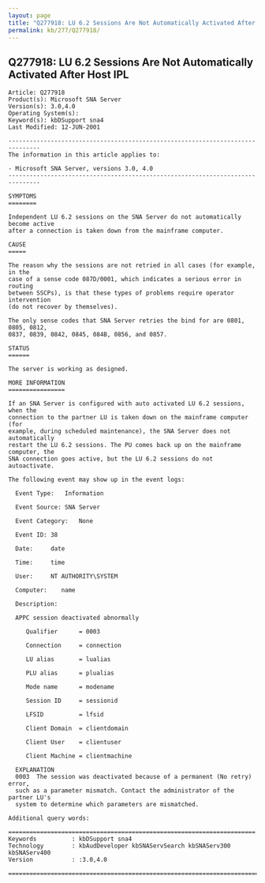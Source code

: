 ```yaml
---
layout: page
title: "Q277918: LU 6.2 Sessions Are Not Automatically Activated After Host IPL"
permalink: kb/277/Q277918/
---
```


## Q277918: LU 6.2 Sessions Are Not Automatically Activated After Host IPL

	Article: Q277918
	Product(s): Microsoft SNA Server
	Version(s): 3.0,4.0
	Operating System(s): 
	Keyword(s): kbDSupport sna4
	Last Modified: 12-JUN-2001
	
	-------------------------------------------------------------------------------
	The information in this article applies to:
	
	- Microsoft SNA Server, versions 3.0, 4.0 
	-------------------------------------------------------------------------------
	
	SYMPTOMS
	========
	
	Independent LU 6.2 sessions on the SNA Server do not automatically become active
	after a connection is taken down from the mainframe computer.
	
	CAUSE
	=====
	
	The reason why the sessions are not retried in all cases (for example, in the
	case of a sense code 087D/0001, which indicates a serious error in routing
	between SSCPs), is that these types of problems require operator intervention
	(do not recover by themselves).
	
	The only sense codes that SNA Server retries the bind for are 0801, 0805, 0812,
	0837, 0839, 0842, 0845, 084B, 0856, and 0857.
	
	STATUS
	======
	
	The server is working as designed.
	
	MORE INFORMATION
	================
	
	If an SNA Server is configured with auto activated LU 6.2 sessions, when the
	connection to the partner LU is taken down on the mainframe computer (for
	example, during scheduled maintenance), the SNA Server does not automatically
	restart the LU 6.2 sessions. The PU comes back up on the mainframe computer, the
	SNA connection goes active, but the LU 6.2 sessions do not autoactivate.
	
	The following event may show up in the event logs:
	
	  Event Type:	Information
	
	  Event Source:	SNA Server
	
	  Event Category:	None
	
	  Event ID:	38
	
	  Date:		date
	
	  Time:		time
	
	  User:		NT AUTHORITY\SYSTEM
	
	  Computer:	   name
	
	  Description:
	
	  APPC session deactivated abnormally
	
	     Qualifier      = 0003
	
	     Connection     = connection  
	
	     LU alias       = lualias
	
	     PLU alias      = plualias
	
	     Mode name      = modename
	    
	     Session ID     = sessionid
	
	     LFSID          = lfsid
	
	     Client Domain  = clientdomain
	
	     Client User    = clientuser
	
	     Client Machine = clientmachine
	
	  EXPLANATION
	  0003  The session was deactivated because of a permanent (No retry) error,
	  such as a parameter mismatch. Contact the administrator of the partner LU's 
	  system to determine which parameters are mismatched.
	
	Additional query words:
	
	======================================================================
	Keywords          : kbDSupport sna4 
	Technology        : kbAudDeveloper kbSNAServSearch kbSNAServ300 kbSNAServ400
	Version           : :3.0,4.0
	
	=============================================================================
	
